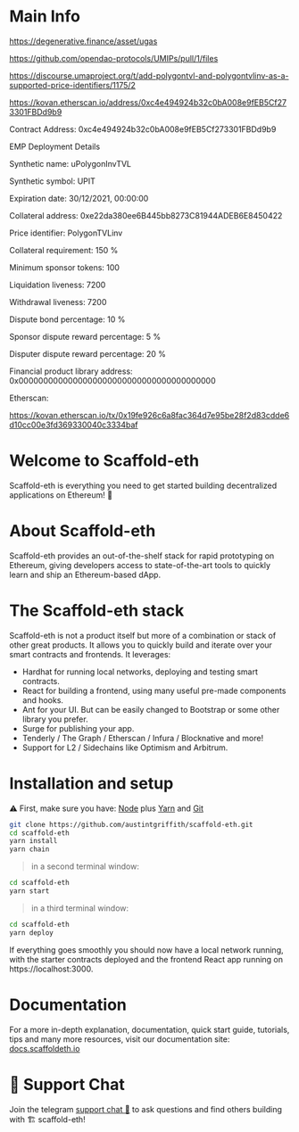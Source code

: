 # Main Info

https://degenerative.finance/asset/ugas

https://github.com/opendao-protocols/UMIPs/pull/1/files

https://discourse.umaproject.org/t/add-polygontvl-and-polygontvlinv-as-a-supported-price-identifiers/1175/2

https://kovan.etherscan.io/address/0xc4e494924b32c0bA008e9fEB5Cf273301FBDd9b9

Contract Address: 0xc4e494924b32c0bA008e9fEB5Cf273301FBDd9b9

EMP Deployment Details

Synthetic name: uPolygonInvTVL

Synthetic symbol: UPIT

Expiration date: 30/12/2021, 00:00:00

Collateral address: 0xe22da380ee6B445bb8273C81944ADEB6E8450422

Price identifier: PolygonTVLinv

Collateral requirement: 150 %

Minimum sponsor tokens: 100

Liquidation liveness: 7200

Withdrawal liveness: 7200

Dispute bond percentage: 10 %

Sponsor dispute reward percentage: 5 %

Disputer dispute reward percentage: 20 %

Financial product library address: 0x0000000000000000000000000000000000000000

Etherscan:

https://kovan.etherscan.io/tx/0x19fe926c6a8fac364d7e95be28f2d83cdde6d10cc00e3fd369330040c3334baf


# Welcome to Scaffold-eth
Scaffold-eth is everything you need to get started building decentralized applications on Ethereum! 🚀

# About Scaffold-eth
Scaffold-eth provides an out-of-the-shelf stack for rapid prototyping on Ethereum, giving developers access to state-of-the-art tools to quickly learn and ship an Ethereum-based dApp. 

# The Scaffold-eth stack
Scaffold-eth is not a product itself but more of a combination or stack of other great products. It allows you to quickly build and iterate over your smart contracts and frontends. It leverages:

- Hardhat for running local networks, deploying and testing smart contracts.
- React for building a frontend, using many useful pre-made components and hooks.
- Ant for your UI. But can be easily changed to Bootstrap or some other library you prefer.
- Surge for publishing your app.
- Tenderly / The Graph / Etherscan / Infura / Blocknative and more!
- Support for L2 / Sidechains like Optimism and Arbitrum.

# Installation and setup

⚠️ First, make sure you have: [Node](https://nodejs.org/dist/latest-v12.x/) plus [Yarn](https://classic.yarnpkg.com/en/docs/install/) and [Git](https://git-scm.com/downloads)

```bash
git clone https://github.com/austintgriffith/scaffold-eth.git
cd scaffold-eth
yarn install
yarn chain
```

> in a second terminal window:

```bash
cd scaffold-eth
yarn start
```

> in a third terminal window:

```bash
cd scaffold-eth
yarn deploy
```

If everything goes smoothly you should now have a local network running, with the starter contracts deployed and the frontend React app running on https://localhost:3000.

# Documentation

For a more in-depth explanation, documentation, quick start guide, tutorials, tips and many more resources, visit our documentation site: [docs.scaffoldeth.io](https://docs.scaffoldeth.io) 

# 💬 Support Chat

Join the telegram [support chat 💬](https://t.me/joinchat/KByvmRe5wkR-8F_zz6AjpA) to ask questions and find others building with 🏗 scaffold-eth!

